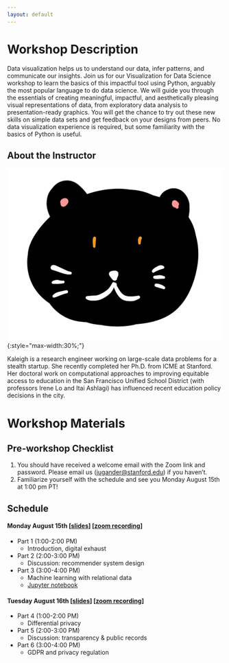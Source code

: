 ```yaml
---
layout: default
---
```


# Workshop Description
Data visualization helps us to understand our data, infer patterns, and communicate our insights. Join us for our Visualization for Data Science workshop to learn the basics of this impactful tool using Python, arguably the most popular language to do data science. We will guide you through the essentials of creating meaningful, impactful, and aesthetically pleasing visual representations of data, from exploratory data analysis to presentation-ready graphics. You will get the chance to try out these new skills on simple data sets and get feedback on your designs from peers. No data visualization experience is required, but some familiarity with the basics of Python is useful.

## About the Instructor
![Kaleigh Mentzer](/assets/img/profile.jpg){:style="max-width:30%;"}

Kaleigh is a research engineer working on large-scale data problems for a stealth startup. She recently completed her Ph.D. from ICME at Stanford. Her doctoral work on computational approaches to improving equitable access to education in the San Francisco Unified School District (with professors Irene Lo and Itai Ashlagi) has influenced recent education policy decisions in the city.

# Workshop Materials

## Pre-workshop Checklist
1. You should have received a welcome email with the Zoom link and password. Please email us (jugander@stanford.edu) if you haven’t.
2. Familiarize yourself with the schedule and see you Monday August 15th at 1:00 pm PT!

## Schedule
#### Monday August 15th [[slides](/docs/day1-digital-exhaust-and-ml.pdf)] [[zoom recording](https://stanford.zoom.us/rec/share/AkpiSzqyUvzlQZdslmzvElXjFpS2fvteI50BemyZFcA-D3mdocRsoy1WJdkoysOh.cEQOPM8XKS_kPBBQ?startTime=1660592689000)]
- Part 1 (1:00-2:00 PM)
  - Introduction, digital exhaust
- Part 2 (2:00-3:00 PM)
  - Discussion: recommender system design
- Part 3 (3:00-4:00 PM)
  - Machine learning with relational data
  - [Jupyter notebook](https://nbviewer.org/urls/dl.dropbox.com/s/8f06s0oetf5utxd/ICME%20Data%20Privacy%20%26%20Ethics%20Course.ipynb)
  
#### Tuesday August 16th [[slides](/docs/day2-dp-transparency-regulation.pdf)] [[zoom recording](https://stanford.zoom.us/rec/share/Zq3mqcYu1on_zbCgv8uOjdB6ajBcM76GjH1svFK25JgC4vXuLG3NeU7HTiWverBN.aBh9JBlYnp4uCd-B?startTime=1660679030000)]
- Part 4 (1:00-2:00 PM)
  - Differential privacy
- Part 5 (2:00-3:00 PM)
  - Discussion: transparency & public records
- Part 6 (3:00-4:00 PM)
  - GDPR and privacy regulation






